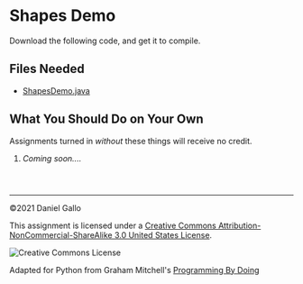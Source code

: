 # Shapes Demo


Download the following code, and get it to compile.


## Files Needed


* [ShapesDemo.java](examples/ShapesDemo.java)


What You Should Do on Your Own
------------------------------


Assignments turned in *without* these things will receive
no credit.


1. *Coming soon....*



```



```



---


©2021 Daniel Gallo


This assignment is licensed under a
[Creative Commons Attribution-NonCommercial-ShareAlike 3.0 United States License](https://creativecommons.org/licenses/by-nc-sa/3.0/us/deed.en_US).  

![Creative Commons License](images/by-nc-sa.png)





Adapted for Python from Graham Mitchell's [Programming By Doing](https://programmingbydoing.com/)